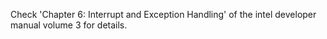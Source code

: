 Check 'Chapter 6: Interrupt and Exception Handling' of the intel developer manual volume 3 for details.
